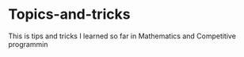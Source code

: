 # Topics-and-tricks
This is tips and tricks I learned so far in Mathematics and Competitive programmin
